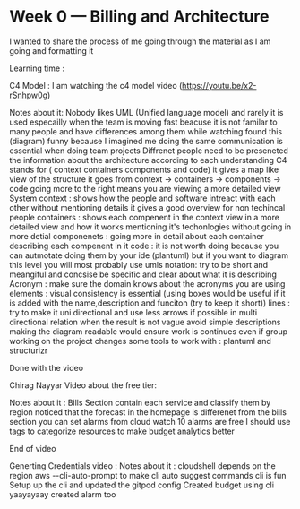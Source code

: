 # Week 0 — Billing and Architecture

I wanted to share the process of me going through the material as I am going and formatting it 

Learning time : 

C4 Model :
I am watching the c4 model video (https://youtu.be/x2-rSnhpw0g) 

Notes about it: 
Nobody likes UML (Unified language model) and rarely it is used especailly when the team is moving fast
beacuse it is not familar to many people and have differences among them 
while watching found this (diagram) funny because I imagined me doing the same
communication is essential when doing team projects
Diffrenet people need to be preseneted the information about the architecture according to each understanding
C4 stands for ( context containers components and code) 
it gives a map like view of the structure it goes from
context -> containers -> components -> code
going more to the right means you are viewing a more detailed view
System context : shows how the people and software intreact with each other without mentioning details it gives a good overview for non techincal people 
containers : shows each compenent in the context view in  a more detailed view and how it works mentioning it's techonlogies without going in more detial
componenets : going more in detail about each container describing each compenent in it 
code : it is not worth doing because you can autmotate doing them by your ide (plantuml) but if you want to diagram this level you will most probably use umls 
notation: try to be short and meangiful and concsise  be specific and clear about what it is describing 
Acronym : make sure the domain knows about the acronyms you are using
elements : visual consistency is essential (using boxes would be useful if it is added with the name,description and funciton (try to keep it short))
lines : try to make it uni directional and use less arrows if possible in multi directional relation when the result is not vague avoid simple descriptions
making the diagram readable would ensure work is continues even if group working on the project changes 
some tools to work with : plantuml and structurizr

Done with the video

Chirag Nayyar Video about the free tier:

Notes about it :
Bills Section contain each service and classify them by region
noticed that the forecast in the homepage is differenet from the bills section
you can set alarms from cloud watch
10 alarms are free
I should use tags to categorize resources to make budget analytics better

End of video

Generting Credentials video :
Notes about it : 
cloudshell depends on the region
aws --cli-auto-prompt to make cli auto suggest commands
cli is fun
Setup up the cli
and updated the gitpod config
Created budget using cli yaayayaay
created alarm too
